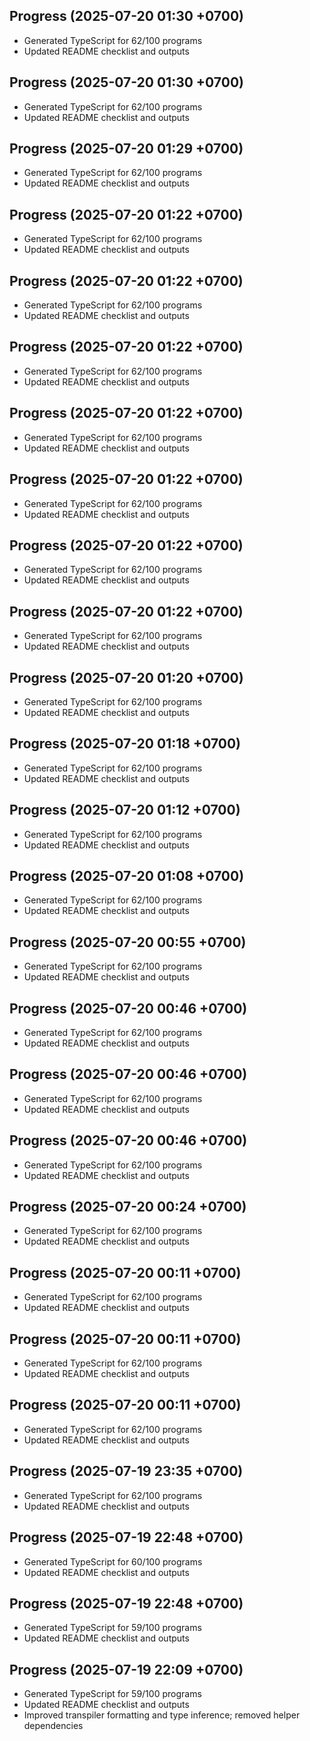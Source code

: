 ## Progress (2025-07-20 01:30 +0700)
- Generated TypeScript for 62/100 programs
- Updated README checklist and outputs

## Progress (2025-07-20 01:30 +0700)
- Generated TypeScript for 62/100 programs
- Updated README checklist and outputs

## Progress (2025-07-20 01:29 +0700)
- Generated TypeScript for 62/100 programs
- Updated README checklist and outputs

## Progress (2025-07-20 01:22 +0700)
- Generated TypeScript for 62/100 programs
- Updated README checklist and outputs

## Progress (2025-07-20 01:22 +0700)
- Generated TypeScript for 62/100 programs
- Updated README checklist and outputs

## Progress (2025-07-20 01:22 +0700)
- Generated TypeScript for 62/100 programs
- Updated README checklist and outputs

## Progress (2025-07-20 01:22 +0700)
- Generated TypeScript for 62/100 programs
- Updated README checklist and outputs

## Progress (2025-07-20 01:22 +0700)
- Generated TypeScript for 62/100 programs
- Updated README checklist and outputs

## Progress (2025-07-20 01:22 +0700)
- Generated TypeScript for 62/100 programs
- Updated README checklist and outputs

## Progress (2025-07-20 01:22 +0700)
- Generated TypeScript for 62/100 programs
- Updated README checklist and outputs

## Progress (2025-07-20 01:20 +0700)
- Generated TypeScript for 62/100 programs
- Updated README checklist and outputs

## Progress (2025-07-20 01:18 +0700)
- Generated TypeScript for 62/100 programs
- Updated README checklist and outputs

## Progress (2025-07-20 01:12 +0700)
- Generated TypeScript for 62/100 programs
- Updated README checklist and outputs

## Progress (2025-07-20 01:08 +0700)
- Generated TypeScript for 62/100 programs
- Updated README checklist and outputs

## Progress (2025-07-20 00:55 +0700)
- Generated TypeScript for 62/100 programs
- Updated README checklist and outputs

## Progress (2025-07-20 00:46 +0700)
- Generated TypeScript for 62/100 programs
- Updated README checklist and outputs

## Progress (2025-07-20 00:46 +0700)
- Generated TypeScript for 62/100 programs
- Updated README checklist and outputs

## Progress (2025-07-20 00:46 +0700)
- Generated TypeScript for 62/100 programs
- Updated README checklist and outputs

## Progress (2025-07-20 00:24 +0700)
- Generated TypeScript for 62/100 programs
- Updated README checklist and outputs

## Progress (2025-07-20 00:11 +0700)
- Generated TypeScript for 62/100 programs
- Updated README checklist and outputs

## Progress (2025-07-20 00:11 +0700)
- Generated TypeScript for 62/100 programs
- Updated README checklist and outputs

## Progress (2025-07-20 00:11 +0700)
- Generated TypeScript for 62/100 programs
- Updated README checklist and outputs

## Progress (2025-07-19 23:35 +0700)
- Generated TypeScript for 62/100 programs
- Updated README checklist and outputs

## Progress (2025-07-19 22:48 +0700)
- Generated TypeScript for 60/100 programs
- Updated README checklist and outputs

## Progress (2025-07-19 22:48 +0700)
- Generated TypeScript for 59/100 programs
- Updated README checklist and outputs

## Progress (2025-07-19 22:09 +0700)
- Generated TypeScript for 59/100 programs
- Updated README checklist and outputs
- Improved transpiler formatting and type inference; removed helper dependencies
